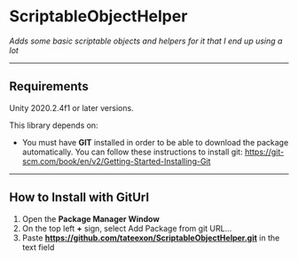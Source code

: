 # ScriptableObjectHelper

*Adds some basic scriptable objects and helpers for it that I end up using a lot*
  
___
## Requirements

Unity 2020.2.4f1 or later versions.

This library depends on:  
- You must have **GIT** installed in order to be able to download the package automatically. You can follow these instructions to install git: https://git-scm.com/book/en/v2/Getting-Started-Installing-Git
___
## How to Install with GitUrl
1. Open the **Package Manager Window**  
2. On the top left **+** sign, select Add Package from git URL...
3. Paste **https://github.com/tateexon/ScriptableObjectHelper.git** in the text field